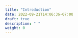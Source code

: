 ```yaml
---
title: "Introduction"
date: 2022-09-21T14:06:36-07:00
draft: true
description: " "
weight: 0
---
```


